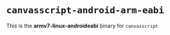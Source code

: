 # `canvasscript-android-arm-eabi`

This is the **armv7-linux-androideabi** binary for `canvasscript`
